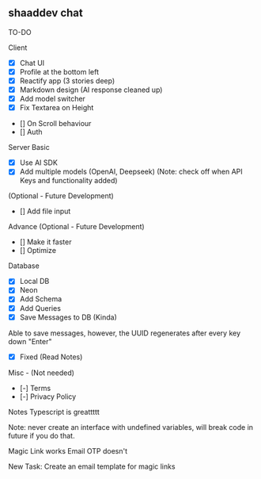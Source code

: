 ## shaaddev chat

TO-DO

Client

- [x] Chat UI
- [x] Profile at the bottom left
- [x] Reactify app (3 stories deep)
- [x] Markdown design (AI response cleaned up)
- [x] Add model switcher
- [x] Fix Textarea on Height
- [] On Scroll behaviour
- [] Auth

Server
Basic

- [x] Use AI SDK
- [x] Add multiple models (OpenAI, Deepseek) (Note: check off when API Keys and functionality added)

(Optional - Future Development)

- [] Add file input

Advance (Optional - Future Development)

- [] Make it faster
- [] Optimize

Database

- [x] Local DB
- [x] Neon
- [x] Add Schema
- [x] Add Queries
- [x] Save Messages to DB (Kinda)

Able to save messages, however, the UUID regenerates after every key down "Enter"

- [x] Fixed (Read Notes)

Misc - (Not needed)

- [-] Terms
- [-] Privacy Policy

Notes
Typescript is greattttt

Note: never create an interface with undefined variables, will break code in future if you do that.

Magic Link works
Email OTP doesn't

New Task:
Create an email template for magic links
